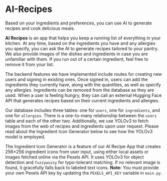 # AI-Recipes

Based on your ingredients and preferences, you can use AI to generate recipes and cook delicious meals.

**AI Recipes** is an app that helps you keep a running list of everything in your kitchen. At any time, based on the ingredients you have and any allergies you specify, you can ask the AI to generate recipes tailored to your pantry. We also provide images of the dishes and ingredients in case you are unfamiliar with them. If you run out of a certain ingredient, feel free to remove it from your list.

The backend features we have implemented include routes for creating new users and signing in existing ones. Once signed in, users can add the ingredients they currently have, along with the quantities, as well as specify any allergies. Ingredients can be removed from the database as they are used. When a user is feeling hungry, they can call an external Hugging Face API that generates recipes based on their current ingredients and allergies.

Our database includes three tables: one for `users`, one for `ingredients`, and one for `allergies`. There is a one-to-many relationship between the `users` table and each of the other two. Additionally, we use YOLOv3 to fetch images from the web of recipes and ingredients upon user request. Please read about the Ingredient Icon Generator below to see how the YOLOv3 model is employed.

The Ingredient Icon Generator is a feature of our AI Recipe App that creates 256×256 ingredient icons from user input, using either local assets or images fetched online via the Pexels API. It uses YOLOv3 for object detection and `fuzzywuzzy` for typo-tolerant matching. If no relevant image is found, it gracefully falls back to labeled text icons. **Note:** You must provide your own Pexels API key by updating the `PEXELS_API_KEY` variable in `main.py`.
